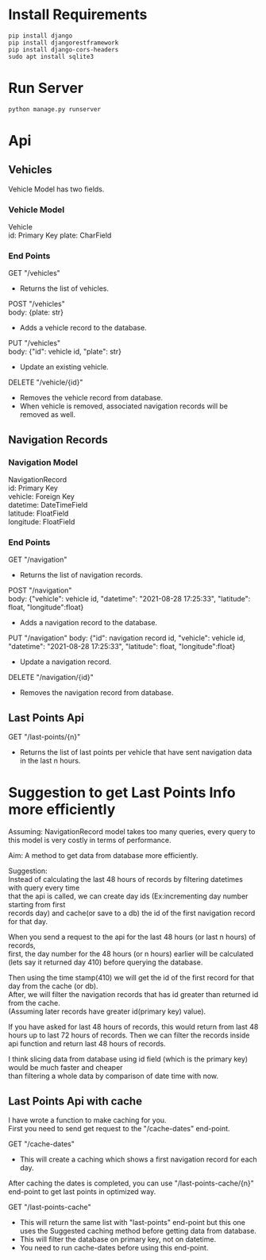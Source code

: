 # Install Requirements
`pip install django`  
`pip install djangorestframework`  
`pip install django-cors-headers`  
`sudo apt install sqlite3`  

# Run Server
`python manage.py runserver`  

# Api
## Vehicles
Vehicle Model has two fields.  

### Vehicle Model
Vehicle  
id: Primary Key 
plate: CharField

### End Points

GET "/vehicles"
* Returns the list of vehicles.  
  
POST "/vehicles"  
body: {plate: str}  
* Adds a vehicle record to the database.  

PUT "/vehicles"  
body: {"id": vehicle id, "plate": str}  
* Update an existing vehicle.  

DELETE "/vehicle/{id}"  
* Removes the vehicle record from database.  
* When vehicle is removed, associated navigation records will be removed as well.  


## Navigation Records

### Navigation Model
NavigationRecord  
id: Primary Key  
vehicle: Foreign Key  
datetime: DateTimeField  
latitude: FloatField  
longitude: FloatField  
  
### End Points  
  
GET "/navigation"  
* Returns the list of navigation records.  
  
POST "/navigation"  
body: {"vehicle": vehicle id, "datetime": "2021-08-28 17:25:33", "latitude": float, "longitude":float}  
* Adds a navigation record to the database.  

PUT "/navigation"
body: {"id": navigation record id, "vehicle": vehicle id, "datetime": "2021-08-28 17:25:33", "latitude": float, "longitude":float}  
* Update a navigation record.  
  
DELETE "/navigation/{id}"  
* Removes the navigation record from database.  
  
  
## Last Points Api
GET "/last-points/{n}"
* Returns the list of last points per vehicle that have sent navigation data in the last n hours.


# Suggestion to get Last Points Info more efficiently  
Assuming: NavigationRecord model takes too many queries, every query to this model is very costly in
terms of performance.  
  
Aim: A method to get data from database more efficiently.  
  
Suggestion:  
Instead of calculating the last 48 hours of records by filtering datetimes with query every time  
that the api is called, we can create day ids (Ex:incrementing day number starting from first  
records day) and cache(or save to a db) the id of the first navigation record for that day.  
  
When you send a request to the api for the last 48 hours (or last n hours) of records,  
first, the day number for the 48 hours (or n hours) earlier will be calculated   
(lets say it returned day 410) before querying the database.  

Then using the time stamp(410) we will get the id of the first record for that day from the cache (or db).  
After, we will filter the navigation records that has id greater than returned id from the cache.  
(Assuming later records have greater id(primary key) value).  
  
If you have asked for last 48 hours of records, this would return from last 48 hours up to last 72 hours of records. 
Then we can filter the records inside api function and return last 48 hours of records.    
  
I think slicing data from database using id field (which is the primary key) would be much faster and cheaper  
than filtering a whole data by comparison of date time with now.  
  

## Last Points Api with cache  
I have wrote a function to make caching for you.  
First you need to send get request to the "/cache-dates" end-point.  
  
GET "/cache-dates"  
* This will create a caching which shows a first navigation record for each day.  
  
After caching the dates is completed, you can use "/last-points-cache/{n}" end-point to get last points in optimized way.  
  
GET "/last-points-cache"
* This will return the same list with "last-points" end-point but this one uses the Suggested caching method before getting data from database.  
* This will filter the database on primary key, not on datetime.  
* You need to run cache-dates before using this end-point.


  





  


